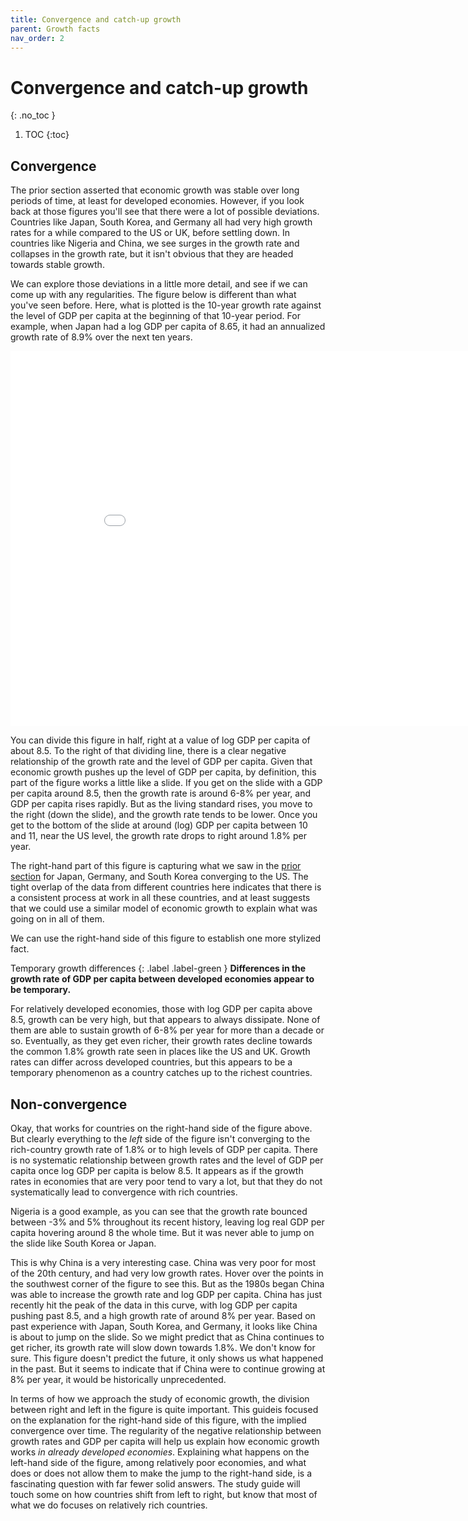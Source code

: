 ```yaml
---
title: Convergence and catch-up growth
parent: Growth facts
nav_order: 2
---
```


# Convergence and catch-up growth
{: .no_toc }

1. TOC 
{:toc}

## Convergence
The prior section asserted that economic growth was stable over long periods of time, at least for developed economies. However, if you look back at those figures you'll see that there were a lot of possible deviations. Countries like Japan, South Korea, and Germany all had very high growth rates for a while compared to the US or UK, before settling down. In countries like Nigeria and China, we see surges in the growth rate and collapses in the growth rate, but it isn't obvious that they are headed towards stable growth.

We can explore those deviations in a little more detail, and see if we can come up with any regularities. The figure below is different than what you've seen before. Here, what is plotted is the 10-year growth rate against the level of GDP per capita at the beginning of that 10-year period. For example, when Japan had a log GDP per capita of 8.65, it had an annualized growth rate of 8.9% over the next ten years.

<iframe width="900" height="600" frameborder="0" scrolling="no" src="//plotly.com/~dvollrath/9.embed"></iframe>

You can divide this figure in half, right at a value of log GDP per capita of about 8.5. To the right of that dividing line, there is a clear negative relationship of the growth rate and the level of GDP per capita. Given that economic growth pushes up the level of GDP per capita, by definition, this part of the figure works a little like a slide. If you get on the slide with a GDP per capita around 8.5, then the growth rate is around 6-8% per year, and GDP per capita rises rapidly. But as the living standard rises, you move to the right (down the slide), and the growth rate tends to be lower. Once you get to the bottom of the slide at around (log) GDP per capita between 10 and 11, near the US level, the growth rate drops to right around 1.8% per year. 

The right-hand part of this figure is capturing what we saw in the [prior section](http://growthecon.com/StudyGuide/facts/stable.html) for Japan, Germany, and South Korea converging to the US. The tight overlap of the data from different countries here indicates that there is a consistent process at work in all these countries, and at least suggests that we could use a similar model of economic growth to explain what was going on in all of them.

We can use the right-hand side of this figure to establish one more stylized fact. 

Temporary growth differences
{: .label .label-green }
**Differences in the growth rate of GDP per capita between developed economies appear to be temporary.**

For relatively developed economies, those with log GDP per capita above 8.5, growth can be very high, but that appears to always dissipate. None of them are able to sustain growth of 6-8% per year for more than a decade or so. Eventually, as they get even richer, their growth rates decline towards the common 1.8% growth rate seen in places like the US and UK. Growth rates can differ across developed countries, but this appears to be a temporary phenomenon as a country catches up to the richest countries.

## Non-convergence
Okay, that works for countries on the right-hand side of the figure above. But clearly everything to the *left* side of the figure isn't converging to the rich-country growth rate of 1.8% or to high levels of GDP per capita. There is no systematic relationship between growth rates and the level of GDP per capita once log GDP per capita is below 8.5. It appears as if the growth rates in economies that are very poor tend to vary a lot, but that they do not systematically lead to convergence with rich countries. 

Nigeria is a good example, as you can see that the growth rate bounced between -3% and 5% throughout its recent history, leaving log real GDP per capita hovering around 8 the whole time. But it was never able to jump on the slide like South Korea or Japan.

This is why China is a very interesting case. China was very poor for most of the 20th century, and had very low growth rates. Hover over the points in the southwest corner of the figure to see this. But as the 1980s began China was able to increase the growth rate and log GDP per capita. China has just recently hit the peak of the data in this curve, with log GDP per capita pushing past 8.5, and a high growth rate of around 8% per year. Based on past experience with Japan, South Korea, and Germany, it looks like China is about to jump on the slide. So we might predict that as China continues to get richer, its growth rate will slow down towards 1.8%. We don't know for sure. This figure doesn't predict the future, it only shows us what happened in the past. But it seems to indicate that if China were to continue growing at 8% per year, it would be historically unprecedented. 

In terms of how we approach the study of economic growth, the division between right and left in the figure is quite important. This guideis focused on the explanation for the right-hand side of this figure, with the implied convergence over time. The regularity of the negative relationship between growth rates and GDP per capita will help us explain how economic growth works *in already developed economies*. Explaining what happens on the left-hand side of the figure, among relatively poor economies, and what does or does not allow them to make the jump to the right-hand side, is a fascinating question with far fewer solid answers. The study guide will touch some on how countries shift from left to right, but know that most of what we do focuses on relatively rich countries.